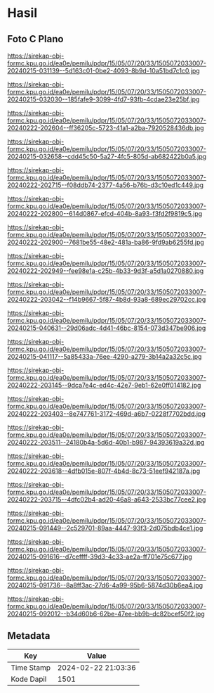 # Hasil

## Foto C Plano

https://sirekap-obj-formc.kpu.go.id/ea0e/pemilu/pdpr/15/05/07/20/33/1505072033007-20240215-031139--5d163c01-0be2-4093-8b9d-10a51bd7c1c0.jpg

https://sirekap-obj-formc.kpu.go.id/ea0e/pemilu/pdpr/15/05/07/20/33/1505072033007-20240215-032030--185fafe9-3099-4fd7-93fb-4cdae23e25bf.jpg

https://sirekap-obj-formc.kpu.go.id/ea0e/pemilu/pdpr/15/05/07/20/33/1505072033007-20240222-202604--ff36205c-5723-41a1-a2ba-7920528436db.jpg

https://sirekap-obj-formc.kpu.go.id/ea0e/pemilu/pdpr/15/05/07/20/33/1505072033007-20240215-032658--cdd45c50-5a27-4fc5-805d-ab682422b0a5.jpg

https://sirekap-obj-formc.kpu.go.id/ea0e/pemilu/pdpr/15/05/07/20/33/1505072033007-20240222-202715--f08ddb74-2377-4a56-b76b-d3c10ed1c449.jpg

https://sirekap-obj-formc.kpu.go.id/ea0e/pemilu/pdpr/15/05/07/20/33/1505072033007-20240222-202800--614d0867-efcd-404b-8a93-f3fd2f9819c5.jpg

https://sirekap-obj-formc.kpu.go.id/ea0e/pemilu/pdpr/15/05/07/20/33/1505072033007-20240222-202900--7681be55-48e2-481a-ba86-9fd9ab6255fd.jpg

https://sirekap-obj-formc.kpu.go.id/ea0e/pemilu/pdpr/15/05/07/20/33/1505072033007-20240222-202949--fee98e1a-c25b-4b33-9d3f-a5d1a0270880.jpg

https://sirekap-obj-formc.kpu.go.id/ea0e/pemilu/pdpr/15/05/07/20/33/1505072033007-20240222-203042--f14b9667-5f87-4b8d-93a8-689ec29702cc.jpg

https://sirekap-obj-formc.kpu.go.id/ea0e/pemilu/pdpr/15/05/07/20/33/1505072033007-20240215-040631--29d06adc-4d41-46bc-8154-073d347be906.jpg

https://sirekap-obj-formc.kpu.go.id/ea0e/pemilu/pdpr/15/05/07/20/33/1505072033007-20240215-041117--5a85433a-76ee-4290-a279-3b14a2a32c5c.jpg

https://sirekap-obj-formc.kpu.go.id/ea0e/pemilu/pdpr/15/05/07/20/33/1505072033007-20240222-203145--9dca7e4c-ed4c-42e7-9eb1-62e0ff014182.jpg

https://sirekap-obj-formc.kpu.go.id/ea0e/pemilu/pdpr/15/05/07/20/33/1505072033007-20240222-203403--8e747761-3172-469d-a6b7-0228f7702bdd.jpg

https://sirekap-obj-formc.kpu.go.id/ea0e/pemilu/pdpr/15/05/07/20/33/1505072033007-20240222-203511--24180b4a-5d6d-40b1-b987-94393619a32d.jpg

https://sirekap-obj-formc.kpu.go.id/ea0e/pemilu/pdpr/15/05/07/20/33/1505072033007-20240222-203618--4dfb015e-807f-4b4d-8c73-51eef942187a.jpg

https://sirekap-obj-formc.kpu.go.id/ea0e/pemilu/pdpr/15/05/07/20/33/1505072033007-20240222-203715--4dfc02b4-ad20-46a8-a643-2533bc77cee2.jpg

https://sirekap-obj-formc.kpu.go.id/ea0e/pemilu/pdpr/15/05/07/20/33/1505072033007-20240215-091449--2c529701-89aa-4447-93f3-2d075bdb4ce1.jpg

https://sirekap-obj-formc.kpu.go.id/ea0e/pemilu/pdpr/15/05/07/20/33/1505072033007-20240215-091616--d7ceffff-39d3-4c33-ae2a-ff701e75c677.jpg

https://sirekap-obj-formc.kpu.go.id/ea0e/pemilu/pdpr/15/05/07/20/33/1505072033007-20240215-091736--8a8ff3ac-27d6-4a99-95b6-5874d30b6ea4.jpg

https://sirekap-obj-formc.kpu.go.id/ea0e/pemilu/pdpr/15/05/07/20/33/1505072033007-20240215-092012--b34d60b6-62be-47ee-bb9b-dc82bcef50f2.jpg


## Metadata

| Key        | Value               |
| ---------- | ------------------- |
| Time Stamp | 2024-02-22 21:03:36 |
| Kode Dapil | 1501                |



